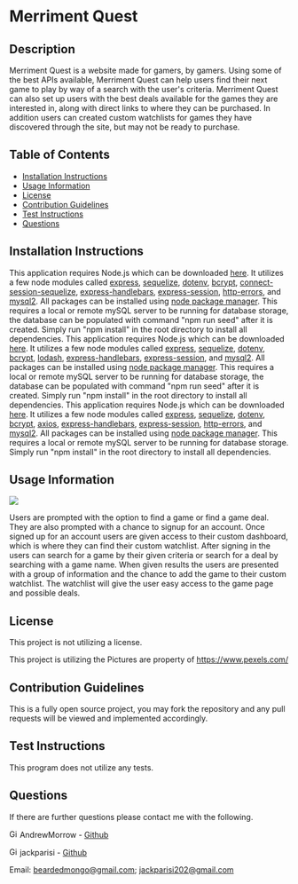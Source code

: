 # Merriment Quest

## Description

Merriment Quest is a website made for gamers, by gamers. Using some of the best APIs available, Merriment Quest can help users find their next game to play by way of a search with the user's criteria. Merriment Quest can also set up users with the best deals available for the games they are interested in, along with direct links to where they can be purchased. In addition users can created custom watchlists for games they have discovered through the site, but may not be ready to purchase.

## Table of Contents

-   [Installation Instructions](#installation-instructions)
-   [Usage Information](#usage-information)
-   [License](#license)
-   [Contribution Guidelines](#contribution-guidelines)
-   [Test Instructions](#test-instructions)
-   [Questions](#questions)

## Installation Instructions

This application requires Node.js which can be downloaded <a href="https://nodejs.org/en/" target="_blank">here</a>. It utilizes a few node modules called <a href="https://expressjs.com/" target="_blank"> express</a>, <a href="https://sequelize.org/" target="_blank"> sequelize</a>, <a href="https://www.npmjs.com/package/dotenv" target="_blank"> dotenv</a>, <a href="https://www.npmjs.com/package/bcrypt" target="_blank"> bcrypt</a>, <a href="https://www.npmjs.com/package/connect-session-sequelize" target="_blank"> connect-session-sequelize</a>, <a href="https://www.npmjs.com/package/express-handlebars" target="_blank"> express-handlebars</a>, <a href="https://www.npmjs.com/package/express-session" target="_blank"> express-session</a>, <a href="https://www.npmjs.com/package/http-errors" target="_blank"> http-errors</a>, and <a href="https://www.npmjs.com/package/mysql2" target="_blank"> mysql2</a>. All packages can be installed using <a href="https://www.npmjs.com/" target="_blank">node package manager</a>. This requires a local or remote mySQL server to be running for database storage, the database can be populated with command "npm run seed" after it is created. Simply run "npm install" in the root directory to install all dependencies.
This application requires Node.js which can be downloaded <a href="https://nodejs.org/en/" target="_blank">here</a>. It utilizes a few node modules called <a href="https://expressjs.com/" target="_blank"> express</a>, <a href="https://sequelize.org/" target="_blank"> sequelize</a>, <a href="https://www.npmjs.com/package/dotenv" target="_blank"> dotenv</a>, <a href="https://www.npmjs.com/package/bcrypt" target="_blank"> bcrypt</a>, <a href="https://www.npmjs.com/package/lodash" target="_blank"> lodash</a>, <a href="https://www.npmjs.com/package/express-handlebars" target="_blank"> express-handlebars</a>, <a href="https://www.npmjs.com/package/express-session" target="_blank"> express-session</a>, and <a href="https://www.npmjs.com/package/mysql2" target="_blank"> mysql2</a>. All packages can be installed using <a href="https://www.npmjs.com/" target="_blank">node package manager</a>. This requires a local or remote mySQL server to be running for database storage, the database can be populated with command "npm run seed" after it is created. Simply run "npm install" in the root directory to install all dependencies.
This application requires Node.js which can be downloaded <a href="https://nodejs.org/en/" target="_blank">here</a>. It utilizes a few node modules called <a href="https://expressjs.com/" target="_blank"> express</a>, <a href="https://sequelize.org/" target="_blank"> sequelize</a>, <a href="https://www.npmjs.com/package/dotenv" target="_blank"> dotenv</a>, <a href="https://www.npmjs.com/package/bcrypt" target="_blank"> bcrypt</a>, <a href="https://www.npmjs.com/package/axios" target="_blank"> axios</a>, <a href="https://www.npmjs.com/package/express-handlebars" target="_blank"> express-handlebars</a>, <a href="https://www.npmjs.com/package/express-session" target="_blank"> express-session</a>, <a href="https://www.npmjs.com/package/http-errors" target="_blank"> http-errors</a>, and <a href="https://www.npmjs.com/package/mysql2" target="_blank"> mysql2</a>. All packages can be installed using <a href="https://www.npmjs.com/" target="_blank">node package manager</a>. This requires a local or remote mySQL server to be running for database storage. Simply run "npm install" in the root directory to install all dependencies.

## Usage Information

<img src = "https://img.shields.io/badge/license-None-blue">

Users are prompted with the option to find a game or find a game deal. They are also prompted with a chance to signup for an account. Once signed up for an account users are given access to their custom dashboard, which is where they can find their custom watchlist. After signing in the users can search for a game by their given criteria or search for a deal by searching with a game name. When given results the users are presented with a group of information and the chance to add the game to their custom watchlist. The watchlist will give the user easy access to the game page and possible deals.

## License

This project is not utilizing a license.

This project is utilizing the
Pictures are property of https://www.pexels.com/

## Contribution Guidelines

This is a fully open source project, you may fork the repository and any pull requests will be viewed and implemented accordingly.

## Test Instructions

This program does not utilize any tests.

## Questions

If there are further questions please contact me with the following.

<img src = "images/githubLogoCrop.png" alt= 'Github Logo' width="15px" height="15px"> AndrewMorrow - <a href="https://github.com/AndrewMorrow" target= "_blank">Github</a>

<img src = "images/githubLogoCrop.png" alt= 'Github Logo' width="15px" height="15px"> jackparisi - <a href="https://github.com/jackparisi" target= "_blank">Github</a>

Email: beardedmongo@gmail.com;
jackparisi202@gmail.com
